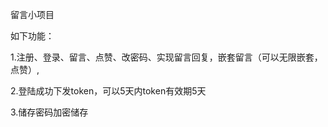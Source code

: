 留言小项目

如下功能：


1.注册、登录、留言、点赞、改密码、实现留言回复，嵌套留言（可以无限嵌套，点赞）,


2.登陆成功下发token，可以5天内token有效期5天


3.储存密码加密储存

